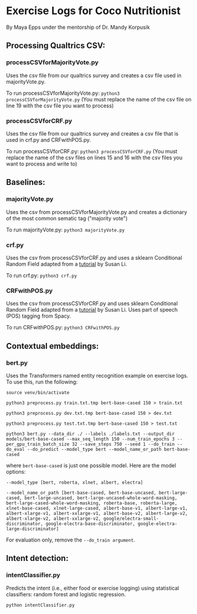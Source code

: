 # Exercise Logs for Coco Nutritionist

By Maya Epps under the mentorship of Dr. Mandy Korpusik

## Processing Qualtrics CSV:

### processCSVforMajorityVote.py 
Uses the csv file from our qualtrics survey and creates a csv file used in majorityVote.py.

To run processCSVforMajorityVote.py: `python3 processCSVforMajorityVote.py`
(You must replace the name of the csv file on line 19 with the csv file you want to process)


### processCSVforCRF.py 
Uses the csv file from our qualtrics survey and creates a csv file that is used in crf.py and CRFwithPOS.py.

To run processCSVforCRF.py: `python3 processCSVforCRF.py`
(You must replace the name of the csv files on lines 15 and 16 with the csv files you want to process and write to)


## Baselines:

### majorityVote.py
Uses the csv from processCSVforMajorityVote.py and creates a dictionary of the most common sematic tag ("majority vote") 

To run majorityVote.py: `python3 majorityVote.py`


### crf.py 
Uses the csv from processCSVforCRF.py and uses a sklearn Conditional Random Field adapted from a [tutorial](https://towardsdatascience.com/named-entity-recognition-and-classification-with-scikit-learn-f05372f07ba2) by Susan Li.

To run crf.py: `python3 crf.py`


### CRFwithPOS.py 
Uses the csv from processCSVforCRF.py and uses sklearn Conditional Random Field adapted from a [tutorial](https://towardsdatascience.com/named-entity-recognition-and-classification-with-scikit-learn-f05372f07ba2) by Susan Li. Uses part of speech (POS) tagging from Spacy.

To run CRFwithPOS.py: `python3 CRFwithPOS.py`

## Contextual embeddings:

### bert.py
Uses the Transformers named entity recognition example on exercise logs. To use this, run the following:

`source venv/bin/activate`

`python3 preprocess.py train.txt.tmp bert-base-cased 150 > train.txt`

`python3 preprocess.py dev.txt.tmp bert-base-cased 150 > dev.txt`

`python3 preprocess.py test.txt.tmp bert-base-cased 150 > test.txt`

`python3 bert.py --data_dir ./ --labels ./labels.txt --output_dir models/bert-base-cased --max_seq_length 150 --num_train_epochs 3 --per_gpu_train_batch_size 32 --save_steps 750 --seed 1 --do_train --do_eval --do_predict --model_type bert --model_name_or_path bert-base-cased`

where `bert-base-cased` is just one possible model. Here are the model options:

`--model_type [bert, roberta, xlnet, albert, electra]`

`--model_name_or_path [bert-base-cased, bert-base-uncased, bert-large-cased, bert-large-uncased, bert-large-uncased-whole-word-masking, bert-large-cased-whole-word-masking, roberta-base, roberta-large, xlnet-base-cased, xlnet-large-cased, albert-base-v1, albert-large-v1, albert-xlarge-v1, albert-xxlarge-v1, albert-base-v2, albert-large-v2, albert-xlarge-v2, albert-xxlarge-v2, google/electra-small-discriminator, google-electra-base-discriminator, google-electra-large-discriminator]`

For evaluation only, remove the `--do_train argument`.

## Intent detection:

### intentClassifier.py

Predicts the intent (i.e., either food or exercise logging) using statistical classifiers: random forest and logistic regression.

`python intentClassifier.py`